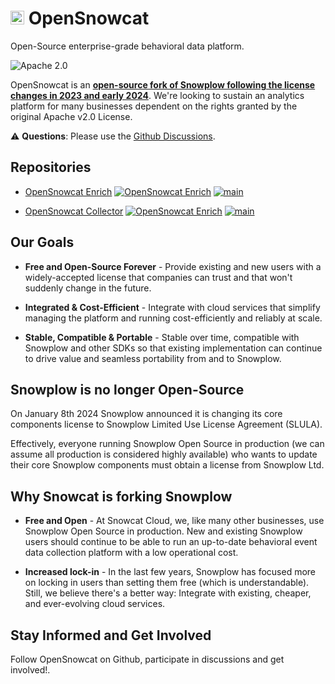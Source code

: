 # <img src="https://opensnowcat.io/logo.svg" alt="drawing" height="22"/> OpenSnowcat </h1>

 Open-Source enterprise-grade behavioral data platform.

 ![Apache 2.0](https://img.shields.io/badge/license-Apache--2-blue.svg?style=flat)

OpenSnowcat is an <span style="text-decoration:underline;font-weight:bold">open-source fork of Snowplow following the license changes in 2023 and early 2024</span>. We're looking to sustain an analytics platform for many businesses dependent on the rights granted by the original Apache v2.0 License.

 :warning: **Questions**: Please use the [Github Discussions](https://github.com/orgs/opensnowcat/discussions/).


## Repositories
- [OpenSnowcat Enrich](https://github.com/opensnowcat/opensnowcat-enrich) [![OpenSnowcat Enrich][enrich-release-image]][enrich-releases] [![main](https://github.com/opensnowcat/opensnowcat-enrich/actions/workflows/test.yml/badge.svg?branch=main)](https://github.com/opensnowcat/opensnowcat-enrich/actions/workflows/test.yml)

- [OpenSnowcat Collector](https://github.com/opensnowcat/opensnowcat-collector) [![OpenSnowcat Enrich][collector-release-image]][collector-releases] [![main](https://github.com/opensnowcat/opensnowcat-enrich/actions/workflows/test.yml/badge.svg?branch=main)](https://github.com/opensnowcat/opensnowcat-collector/actions/workflows/test.yml)

## Our Goals

- **Free and Open-Source Forever** - Provide existing and new users with a widely-accepted license that companies can trust and that won't suddenly change in the future.

- **Integrated & Cost-Efficient** - Integrate with cloud services that simplify managing the platform and running cost-efficiently and reliably at scale.

- **Stable, Compatible & Portable** - Stable over time, compatible with Snowplow and other SDKs so that existing implementation can continue to drive value and seamless portability from and to Snowplow.

## Snowplow is no longer Open-Source
On January 8th 2024 Snowplow announced it is changing its core components license to Snowplow Limited Use License Agreement (SLULA).

Effectively, everyone running Snowplow Open Source in production (we can assume all production is considered highly available) who wants to update their core Snowplow components must obtain a license from Snowplow Ltd.

## Why Snowcat is forking Snowplow

- **Free and Open** - At Snowcat Cloud, we, like many other businesses, use Snowplow Open Source in production. New and existing Snowplow users should continue to be able to run an up-to-date behavioral event data collection platform with a low operational cost.

- **Increased lock-in** - In the last few years, Snowplow has focused more on locking in users than setting them free (which is understandable). Still, we believe there's a better way: Integrate with existing, cheaper, and ever-evolving cloud services.

## Stay Informed and Get Involved

Follow OpenSnowcat on Github, participate in discussions and get involved!.


[enrich-release-image]: https://img.shields.io/github/v/release/opensnowcat/opensnowcat-enrich?link=https%3A%2F%2Fgithub.com%2Fopensnowcat%2Fopensnowcat-enrich%2Freleases
[enrich-releases]: https://github.com/opensnowcat/opensnowcat-enrich/releases

[collector-release-image]: https://img.shields.io/github/v/release/opensnowcat/opensnowcat-collector?link=https%3A%2F%2Fgithub.com%2Fopensnowcat%2Fopensnowcat-collector%2Freleases
[collector-releases]: https://github.com/opensnowcat/opensnowcat-collector/releases
